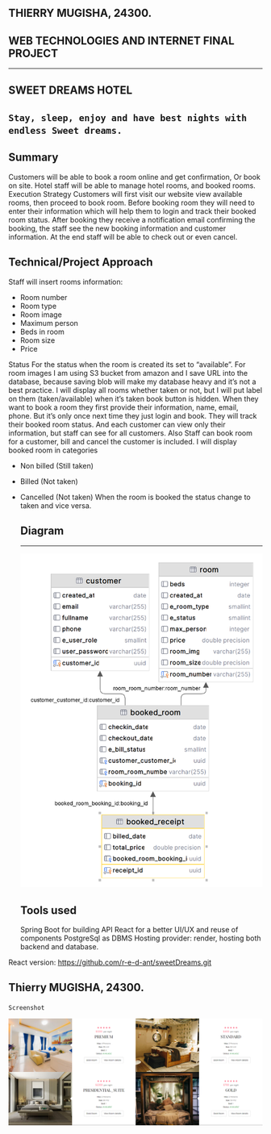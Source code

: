 ## THIERRY MUGISHA, 24300.
## WEB TECHNOLOGIES AND INTERNET FINAL PROJECT
<hr/>

## SWEET DREAMS HOTEL
## ```Stay, sleep, enjoy and have best nights with endless Sweet dreams.```

## Summary
Customers will be able to book a room online and get confirmation, Or book on site.
Hotel staff will be able to manage hotel rooms, and booked rooms.
Execution Strategy
Customers will first visit our website view available rooms, then proceed to book room.
Before booking room they will need to enter their information which will help them to login
and track their booked room status.
After booking they receive a notification email confirming the booking, the staff see the new
booking information and customer information.
At the end staff will be able to check out or even cancel.


## Technical/Project Approach
Staff will insert rooms information:
- Room number
- Room type
- Room image
- Maximum person
- Beds in room
- Room size
- Price

Status
  For the status when the room is created its set to “available”.
  For room images I am using S3 bucket from amazon and I save URL into the database,
  because saving blob will make my database heavy and it’s not a best practice.
  I will display all rooms whether taken or not, but I will put label on them (taken/available)
  when it’s taken book button is hidden.
  When they want to book a room they first provide their information, name, email, phone.
  But it’s only once next time they just login and book.
  They will track their booked room status. And each customer can view only their information,
  but staff can see for all customers.
  Also Staff can book room for a customer, bill and cancel the customer is included.
  I will display booked room in categories
- Non billed (Still taken)
- Billed (Not taken)
- Cancelled (Not taken)
  When the room is booked the status change to taken and vice versa.

  ## Diagram
  <hr/>
  <img src="sweetdreamshoteldiagram.png" alt="diagram">
  
  ## Tools used
  Spring Boot for building API
  React for a better UI/UX and reuse of components
  PostgreSql as DBMS
  Hosting provider: render, hosting both backend and database.

React version: https://github.com/r-e-d-ant/sweetDreams.git

  ## Thierry MUGISHA, 24300.

  ``Screenshot``

  <img src="img.png" alt="rooms">